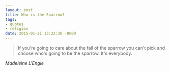 ```yaml
---
layout: post
title: Who is the Sparrow?
tags:
- quotes
- religion
date: 2015-01-21 13:22:36 -0600
---
```


<blockquote class="big">If you're going to care about the fall of the sparrow you can't pick and choose who's going to be the sparrow. It's everybody.
</blockquote>

<cite class="big">Madeleine L'Engle </cite>


